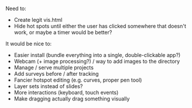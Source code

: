 Need to:
- Create legit vis.html
- Hide hot spots until either the user has clicked somewhere that doesn't work, or maybe a timer would be better?

It would be nice to:
- Easier install (bundle everything into a single, double-clickable app?)
- Webcam (+ image processing?) / way to add images to the directory
- Manage / serve multiple projects
- Add surveys before / after tracking
- Fancier hotspot editing (e.g. curves, proper pen tool)
- Layer sets instead of slides?
- More interactions (keyboard, touch events)
- Make dragging actually drag something visually